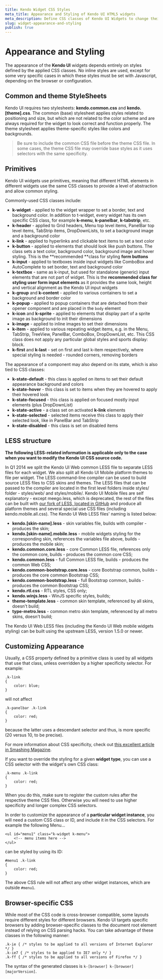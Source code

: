 ```yaml
---
title: Kendo Widget CSS Styles
meta_title: Appearance and Styling of Kendo UI HTML5 widgets
meta_description: Define CSS classes of Kendo UI Widgets to change their appearance. Learn how to easily customize Kendo components by overriding the styling of a given widget.
slug: widget-appearance-and-styling
publish: true
---
```


# Appearance and Styling
The appearance of the **Kendo UI** widgets depends entirely on styles defined by the applied CSS classes. No inline styles are used, except for some very specific cases in which these styles must be set with Javascript, depending on the browser or configuration.

## Common and theme StyleSheets
 Kendo UI requires two stylesheets: **kendo.common.css** and **kendo.[theme].css**.
 The common (base) stylesheet applies styles related to positioning and size, but which are not related to the color scheme and are always required for the widget to
 look correct and function properly. The theme stylesheet applies theme-specific styles like colors and backgrounds.

> Be sure to include the common CSS file before the theme CSS file. In some cases, the theme CSS file may override base styles as it uses selectors with the same specificity.

## Primitives

Kendo UI widgets use primitives, meaning that different HTML elements in different widgets use the same CSS classes to provide a level of abstraction and allow common styling.

Commonly-used CSS classes include:

*   **k-widget** - applied to the widget wrapper to set a border, text and background color. In addition to t-widget, every widget has its own specific CSS class, for example **k-menu**, **k-panelbar**, **k-tabstrip**, etc.
*   **k-header** - applied to Grid headers, Menu top level items, PanelBar top level items, TabStrip items, DropDownLists, to set a background image and a background color
*   **k-link** - applied to hyperlinks and clickable text items to set a text color
*   **k-button** - applied to elements that should look like push buttons. The class sets a text color, background color, background image and hover styling. This is the **recommended **class for styling **form buttons**
*   **k-input** - applied to textboxes inside input widgets like ComboBox and AutoComplete to set border, text and background color
*   **k-textbox** - same as k-input, but used for standalone (generic) input elements that are not part of widget. This is the **recommended **class for styling user** form input elements** as it provides the same look, height and vertical alignment as the Kendo UI input widgets
*   **k-group** and **k-content** - applied to various containers to set a background and border color
*   **k-popup** - applied to popup containers that are detached from their opener component and are placed in the `body` element
*   **k-icon** and **k-sprite** - applied to elements that display part of a sprite image as background to init their dimensions
*   **k-image** - applied to inline images to set their dimensions
*   **k-item** - applied to various repeating widget items, e.g. in the Menu, TabStrip, TreeView, PanelBar, ComboBox, DropDownList, etc. This CSS class does not apply any particular global styles and sports display: block.
*   **k-first** and **k-last** - set on first and last k-item respectively, where special styling is needed - rounded corners, removing borders

The appearance of a component may also depend on its state, which is also tied to CSS classes:

*   **k-state-default** - this class is applied on items to set their default appearance background and colors
*   **k-state-hover** - this class is set to items when they are hovered to apply their hovered look
*   **k-state-focused** - this class is applied on focused mostly input elements (plus DropDownList)
*   **k-state-active** - a class set on activated **k-link** elements
*   **k-state-selected** - selected items receive this class to apply their selected look, like in PanelBar and TabStrip
*   **k-state-disabled** - this class is set on disabled items

## LESS structure

**The following LESS-related information is applicable only to the case when you want to modify the Kendo UI CSS source code.**

In Q1 2014 we split the Kendo UI Web common LESS file to separate LESS files for each widget. We also split all Kendo UI Mobile platform themes to file per widget.
The LESS command-line compiler can be used to build source LESS files to CSS skins and themes. The LESS files that can be passed to the compiler are located in the first level folders inside styles/ folder -
styles/web/ and styles/mobile/. Kendo UI Mobile files are self explanatory - except meego.less, which is deprecated, the rest of the files can be built with [our fork of LESS, located in GitHub](https://github.com/telerik/less.js)
and produce all platform themes and several special use CSS files (including kendo.mobile.all.css).
The Kendo UI Web LESS files' naming is listed below:

*   **kendo.[skin-name].less** - skin variables file, builds with compiler - produces the skin;
*   **kendo.[skin-name].mobile.less** - mobile widgets styling for the corresponding skin, references the variables file above, builds - produces the mobile skin;
*   **kendo.common.core.less** - core Common LESS file, references only the common core, builds - produces the common core CSS;
*   **kendo.common.less** - full Common LESS file, builds - produces the common Web CSS;
*   **kendo.common-bootstrap.core.less** - core Bootstrap common, builds - produces the core common Bootstrap CSS;
*   **kendo.common-bootstrap.less** - full Bootstrap common, builds - produces the common Bootstrap CSS;
*   **kendo.rtl.css** - RTL styles, CSS only;
*   **kendo.winjs.less** - WinJS specific styles, builds;
*   **theme-template.less** - common skin template, referenced by all skins, doesn't build;
*   **type-metro.less** - common metro skin template, referenced by all metro skins, doesn't build;

The Kendo UI Web LESS files (including the Kendo UI Web mobile widgets styling) can be built using the upstream LESS, version 1.5.0 or newer.

## Customizing Appearance

Usually, a CSS property defined by a primitive class is used by all widgets that use that class, unless overridden by a higher specificity selector. For example:

    .k-link
    {
        color: blue;
    }


will not affect

    .k-panelbar .k-link
    {
        color: red;
    }


because the latter uses a descendant selector and thus, is more specific (20 versus 10, to be precise).

For more information about CSS specificity, check out [this excellent article in Smashing Magazine](http://www.smashingmagazine.com/2007/07/27/css-specificity-things-you-should-know/).

If you want to override the styling for a given **widget type**, you can use a CSS selector with the widget's own CSS class:

    .k-menu .k-link
    {
        color: red;
    }

When you do this, make sure to register the custom rules after the respective theme CSS files. Otherwise you will need to use higher specificity and longer complex CSS selectors.

In order to customize the appearance of a **particular widget instance**, you will need a custom CSS class or ID, and include it in the CSS selectors. For example the following Menu...

	<ul id="menu1" class="k-widget k-menu">
		<!-- menu items here -->
	</ul>
	
can be styled by using its ID:

	#menu1 .k-link
	{
		color: red;
	}

The above CSS rule will not affect any other widget instances, which are outside `#menu1`.
	
## Browser-specific CSS

While most of the CSS code is cross-browser compatible, some layouts require different styles for different browsers. Kendo UI targets specific browsers by adding browser-specific classes to the document root element instead of relying on CSS parsing hacks. You can take advantage of these classes in the following manner:

    .k-ie { /* styles to be applied to all versions of Internet Explorer */ }
    .k-ie7 { /* styles to be applied to IE7 only */ }
    .k-ff { /* styles to be applied to all versions of Firefox */ }

The syntax of the generated classes is `k-[browser] k-[browser][majorVersion]`.

